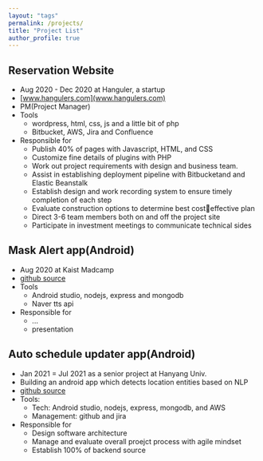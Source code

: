 ```yaml
---
layout: "tags"
permalink: /projects/
title: "Project List"
author_profile: true
---
```


## Reservation Website
 - Aug 2020 - Dec 2020 at Hanguler, a startup
 - [www.hangulers.com](www.hangulers.com)
 - PM(Project Manager)
 - Tools
    - wordpress, html, css, js and a little bit of php
    - Bitbucket, AWS, Jira and Confluence
 - Responsible for 
    - Publish 40% of pages with Javascript, HTML, and CSS
    - Customize fine details of plugins with PHP
    - Work out project requirements with design and business team.
    - Assist in establishing deployment pipeline with Bitbucketand and Elastic Beanstalk
    - Establish design and work recording system to ensure timely completion of each step
    - Evaluate construction options to determine best costeffective plan
    - Direct 3-6 team members both on and off the project site
    - Participate in investment meetings to communicate technical sides


## Mask Alert app(Android)
 - Aug 2020 at Kaist Madcamp
 - [github source]()
 - Tools
    - Android studio, nodejs, express and mongodb
    - Naver tts api
 - Responsible for
    - ...
    - presentation

## Auto schedule updater app(Android) 
 - Jan 2021 = Jul 2021 as a senior project at Hanyang Univ.
 - Building an android app which detects location entities based on NLP
 - [github source]()
 - Tools:
    - Tech: Android studio, nodejs, express, mongodb, and AWS
    - Management: github and jira
 - Responsible for
    - Design software architecture
    - Manage and evaluate overall proejct process with agile mindset
    - Establish 100% of backend source



<!-- Project Title 
{: .card-title}
Jan 2021 -- Mar 2021<br>
AWS, React Native, JS
{: .project-card} -->

<!-- <style>
    .card-title{font-weight:400; font-size:25px !important}
    .project-card{height: 200px; width:80%; box-sizing:content-box; border:solid 2px; border-radius:30px; color:#606060; padding:3%;}
</style> -->